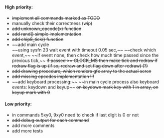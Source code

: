 #### High priority:
- ~~implement all commands marked as TODO~~
- manually check their correctness (wip)
- ~~add unknown_opcode(x) function~~
- ~~add rand() simple implementation~~
- ~~add chip8_tick() function~~
- ~~add main cycle\
  ~~using sysfn 23 wait event with timeout 0.05 sec,\~~
  ~~check which event,\~~
  ~~if event none, then check how much time passed since the previous tick,\~~
  ~~if passed >= CLOCK_MS then make tick and redraw if redraw flag is up (if so, redraw and set flag down after redraw) (?)~~
- ~~add drawing procedure, which renders gfx array to the actual scren~~
- ~~add missing opcodes implementation !!!~~
- ~~add keyboard processing:\~~
  ~~in main cycle process also keyboard events: keydown and keyup\~~
  ~~on keydown mark key with 1 in array, on keyup mark with 0~~

#### Low priority:
- in commands 5xy0, 9xy0 need to check if last digit is 0 or not
- ~~add debug output for each command~~
- add more comments
- add more tests
